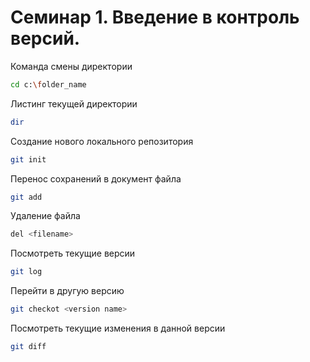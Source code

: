 # Семинар 1. Введение в контроль версий.

Команда смены директории
```sh
cd c:\folder_name
```

Листинг текущей директории
```sh
dir
```

Создание нового локального репозитория
```sh
git init
```

Перенос сохранений в документ файла
```sh
git add
```

Удаление файла
```sh
del <filename>
```

Посмотреть текущие версии
```sh
git log
```

Перейти в другую версию
```sh
git checkot <version name>
```

Посмотреть текущие изменения в данной версии
```sh
git diff
```
